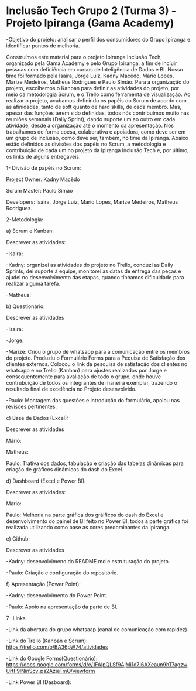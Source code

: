 # Inclusão Tech Grupo 2 (Turma 3) - Projeto Ipiranga (Gama Academy)

-Objetivo do projeto: analisar o perfil dos consumidores do Grupo Ipiranga e identificar pontos de melhoria.

Construímos este material para o projeto Ipiranga Inclusão Tech, organizado pela Gama Academy e pelo Grupo Ipiranga, a fim de incluir pessoas com deficiência em cursos de Inteligência de Dados e BI. Nosso time foi formado pela Isaira, Jorge Luiz, Kadny Macêdo, Mario Lopes, Marize Medeiros, Matheus Rodrigues e Paulo Simão. Para a organização do projeto, escolhemos o Kanban para definir as atividades do projeto, por meio da metodologia Scrum, e o Trello como ferramenta de visualização. Ao realizar o projeto, acabamos definindo os papéis do Scrum de acordo com as afinidades, tanto de soft quanto de hard skills, de cada membro. Mas, apesar das funções terem sido definidas, todos nós contribuímos muito nas reuniões semanais (Daily Sprint), dando suporte um ao outro em cada atividade,  desde a organização até o momento da apresentação. Nós trabalhamos de forma coesa, colaborativa e apoiadora, como deve ser em um grupo de inclusão, como deve ser, também, no time da Ipiranga. Abaixo estão definidos as divisões dos papéis no Scrum, a metodologia e contribuição de cada um no projeto da Ipiranga Inclusão Tech e, por último, os links de alguns entregáveis. 

1- Divisão de papéis no Scrum:

Project Owner: Kadny Macêdo

Scrum Master: Paulo Simão

Developers: Isaira, Jorge Luiz, Mario Lopes, Marize Medeiros, Matheus Rodrigues.

2-Metodologia: 

a) Scrum e Kanban: 

Descrever as atividades:

-Isaira:

-Kadny: organizei as atividades do projeto no Trello, conduzi as Daily Sprints, dei suporte à equipe, monitorei as datas de entrega das peças e ajudei no desenvolvimento das etapas, quando tínhamos dificuldade para realizar alguma tarefa. 

-Matheus:

b) Questionário:

Descrever as atividades

-Isaira: 

-Jorge:

-Marize: Criou o grupo de whatsapp para a comunicação entre os membros do projeto. Produziu o Formulário Forms para a Pequisa de Satisfação dos clientes externos. Colocou o link da pesquisa de satisfação dos clientes no whatsapp e no Trello (Kanban) para ajustes realizados por Jorge e consequentemente para avaliação de todo o grupo, onde houve contrubuíção de todos os integrantes de maneira exemplar, trazendo o resultado final de excelência no Projeto desenvolvido. 

-Paulo: Montagem das questões e introdução do formulário, apoiou nas revisões pertinentes.

c) Base de Dados (Excel):

Descrever as atividades

Mário:

Matheus:

Paulo: Trativa dos dados, tabulação e criação das tabelas dinâmicas para criação de gráficos dinâmicos do dash do Excel.

d) Dashboard (Excel e Power BI):

Descrever as atividades:

Mario:

Paulo: Melhoria na parte gráfica dos gráificos do dash do Excel e desenvolvimento do painel de BI feito no Power BI, todos a parte gráfica foi realizada utilizando como base as cores predominantes da Ipiranga.

e) Github: 

Descrever as atividades

-Kadny: desenvolvimeno do README.md e estruturação do projeto.

-Paulo: Criação e configuração do repositório.


f) Apresentação (Power Point):

-Kadny: desenvolvimento do Power Point.

-Paulo: Apoio na apresentação da parte de BI.

7- Links 

-Link da abertura do grupo whatsaap (canal de comunicação com rapidez)

-Link do Trello (Kanban e Scrum): https://trello.com/b/BA36pW74/atividades

-Link do Google Forms(Questionário): https://docs.google.com/forms/d/e/1FAIpQLSf9AjMi1d7I6AXeaun9hT7agzwUrtF9lNinScv_ps2AzjeTmQ/viewform

-Link Power BI (Dasboard):


